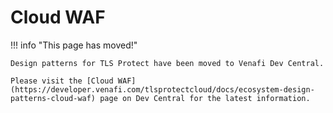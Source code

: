 #  Cloud WAF

!!! info "This page has moved!"

    Design patterns for TLS Protect have been moved to Venafi Dev Central.
    
    Please visit the [Cloud WAF](https://developer.venafi.com/tlsprotectcloud/docs/ecosystem-design-patterns-cloud-waf) page on Dev Central for the latest information.
